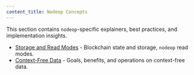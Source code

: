 ```yaml
---
content_title: Nodeop Concepts
---
```


This section contains `nodeop`-specific explainers, best practices, and implementation insights.

* [Storage and Read Modes](05_storage-and-read-modes.md) - Blockchain state and storage, `nodeop` read modes.
* [Context-Free Data](10_context-free-data/index.md) - Goals, benefits, and operations on context-free data.
